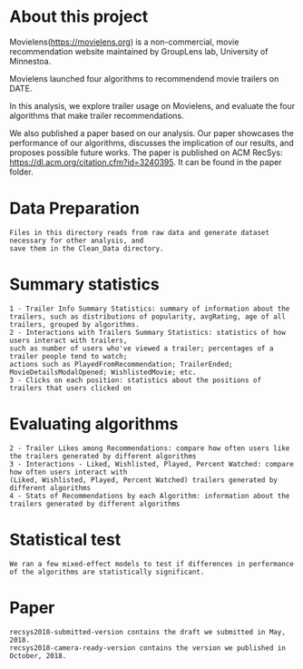 # About this project
Movielens(https://movielens.org) is a non-commercial, movie recommendation website maintained 
by GroupLens lab, University of Minnestoa.

Movielens launched four algorithms to recommendend movie trailers on DATE.

In this analysis, we explore trailer usage on Movielens, and evaluate the four algorithms that 
make trailer recommendations. 

We also published a paper based on our analysis. Our paper showcases the performance of our algorithms, 
discusses the implication of our results, and proposes possible future works. 
The paper is published on ACM RecSys: https://dl.acm.org/citation.cfm?id=3240395. It can be found in the paper folder. 

# Data Preparation
    Files in this directory reads from raw data and generate dataset necessary for other analysis, and 
    save them in the Clean_Data directory. 

# Summary statistics
    1 - Trailer Info Summary Statistics: summary of information about the trailers, such as distributions of popularity, avgRating, age of all trailers, grouped by algorithms.
    2 - Interactions with Trailers Summary Statistics: statistics of how users interact with trailers, 
    such as number of users who've viewed a trailer; percentages of a trailer people tend to watch; 
    actions such as PlayedFromRecommendation; TrailerEnded; MovieDetailsModalOpened; WishlistedMovie; etc.
    3 - Clicks on each position: statistics about the positions of trailers that users clicked on
    
# Evaluating algorithms
    2 - Trailer Likes among Recommendations: compare how often users like the trailers generated by different algorithms
    3 - Interactions - Liked, Wishlisted, Played, Percent Watched: compare how often users interact with 
    (Liked, Wishlisted, Played, Percent Watched) trailers generated by different algorithms
    4 - Stats of Recommendations by each Algorithm: information about the trailers generated by different algorithms
    
# Statistical test
    We ran a few mixed-effect models to test if differences in performance of the algorithms are statistically significant. 

# Paper
    recsys2018-submitted-version contains the draft we submitted in May, 2018.
    recsys2018-camera-ready-version contains the version we published in October, 2018.
    
